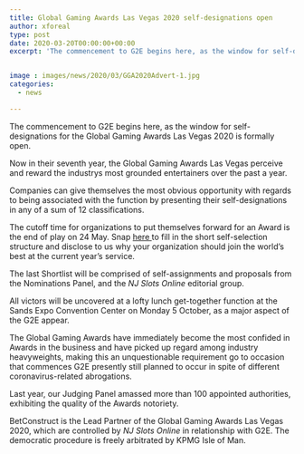 ```yaml
---
title: Global Gaming Awards Las Vegas 2020 self-designations open
author: xforeal 
type: post
date: 2020-03-20T00:00:00+00:00
excerpt: 'The commencement to G2E begins here, as the window for self-designations for the Global Gaming Awards Las Vegas 2020 is formally open '


image : images/news/2020/03/GGA2020Advert-1.jpg
categories:
  - news

---
```

The commencement to G2E begins here, as the window for self-designations for the Global Gaming Awards Las Vegas 2020 is formally open. 

Now in their seventh year, the Global Gaming Awards Las Vegas perceive and reward the industrys most grounded entertainers over the past a year. 

Companies can give themselves the most obvious opportunity with regards to being associated with the function by presenting their self-designations in any of a sum of 12 classifications. 

The cutoff time for organizations to put themselves forward for an Award is the end of play on 24 May. Snap <a href="https://www.globalgamingawards.com/vegas/" rel="noopener noreferrer" target="_blank">here </a> to fill in the short self-selection structure and disclose to us why your organization should join the world&#8217;s best at the current year&#8217;s service. 

The last Shortlist will be comprised of self-assignments and proposals from the Nominations Panel, and the _NJ Slots Online_ editorial group. 

All victors will be uncovered at a lofty lunch get-together function at the Sands Expo Convention Center on Monday 5 October, as a major aspect of the G2E appear. 

The Global Gaming Awards have immediately become the most confided in Awards in the business and have picked up regard among industry heavyweights, making this an unquestionable requirement go to occasion that commences G2E presently still planned to occur in spite of different coronavirus-related abrogations. 

Last year, our Judging Panel amassed more than 100 appointed authorities, exhibiting the quality of the Awards notoriety. 

BetConstruct is the Lead Partner of the Global Gaming Awards Las Vegas 2020, which are controlled by _NJ Slots Online_ in relationship with G2E. The democratic procedure is freely arbitrated by KPMG Isle of Man.